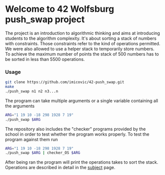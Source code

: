 # Welcome to 42 Wolfsburg push_swap project

The project is an introduction to algorithmic thinking and aims at introducing students to the algorithm complexity. It's about sorting a stack of numbers with constraints. Those constraints refer to the kind of operations permitted. We were also allowed to use a helper stack to temporarily store numbers. To achieve the maximum number of points the stack of 500 numbers has to be sorted in less than 5500 operations.

### Usage
```bash
git clone https://github.com/imicovic/42-push_swap.git
make
./push_swap n1 n2 n3...n
```
The program can take multiple arguments or a single variable containing all the arguments
```bash
ARG="1 19 10 -18 298 1928 7 19"
./push_swap $ARG
```
The repository also includes the "checker" programs provided by the school in order to test whether the program works properly. To test the program against them run
```bash
ARG="1 19 10 -18 298 1928 7 19"
./push_swap $ARG | checker_OS $ARG
```
After being ran the program will print the operations takes to sort the stack. Operations are described in detail in the [subject](en.subject.pdf) page.
